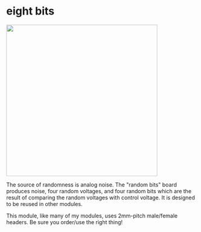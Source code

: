 # eight bits

<img src="blank.jpg" width=400>

The source of randomness is analog noise. The "random bits" board produces noise, four random voltages, and four random bits which are the result of comparing the random voltages with control voltage. It is designed to be reused in other modules.

This module, like many of my modules, uses 2mm-pitch male/female headers. Be sure you order/use the right thing!
